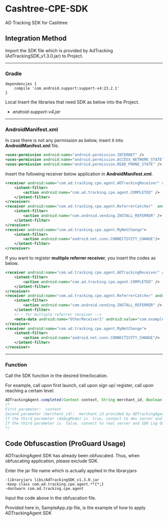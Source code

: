 # Cashtree-CPE-SDK
AD Tracking SDK for Cashtree

## Integration Method
Import the SDK file which is provided by AdTracking (AdTrackingSDK_v1.3.0.jar) to Project.

----

### Gradle
```
dependencies {
    compile 'com.android.support:support-v4:23.2.1'
}
```

Local  Insert the libraries that need SDK as below into the Project.
- *android-support-v4.jar*

----

### AndroidManifest.xml
In case there is not any permission as below, insert it into **AndroidManifest.xml** file.
```xml
<uses-permission android:name="android.permission.INTERNET" />
<uses-permission android:name="android.permission.ACCESS_NETWORK_STATE" />
<uses-permission android:name="android.permission.READ_PHONE_STATE" />
```

Insert the following receiver below application in **AndroidManifest.xml**.
```xml
<receiver android:name="com.ad.tracking.cpe.agent.ADTrackingReceiver" android:exported="true">
    <intent-filter>
        <action android:name="com.ad.tracking.cpe.agent.COMPLETED" />
    </intent-filter>
</receiver>
<receiver android:name="com.ad.tracking.cpe.agent.ReferrerCatcher"  android:enabled="true" android:exported="true" >
    <intent-filter>
        <action android:name="com.android.vending.INSTALL_REFERRER" />
    </intent-filter>
</receiver>
<receiver android:name="com.ad.tracking.cpe.agent.MyNetChange">  
    <intent-filter>  
        <action android:name="android.net.conn.CONNECTIVITY_CHANGE"/>  
    </intent-filter>  
</receiver> 
```

If you want to register **multiple referrer receiver**, you insert the codes as below.
```xml
<receiver android:name="com.ad.tracking.cpe.agent.ADTrackingReceiver" android:exported="true">
    <intent-filter>
        <action android:name="com.ad.tracking.cpe.agent.COMPLETED" />
    </intent-filter>
</receiver>
<receiver android:name="com.ad.tracking.cpe.agent.ReferrerCatcher" android:enabled="true" android:exported="true" >
    <intent-filter>
        <action android:name="com.android.vending.INSTALL_REFERRER" />
    </intent-filter>
    <!-- for multiple referrer receiver -->
    <meta-data android:name="OtherReceiver1" android:value="com.example.ad_tracking_sample.SampleReferrerReceiver"/>
</receiver>
<receiver android:name="com.ad.tracking.cpe.agent.MyNetChange">
    <intent-filter>  
        <action android:name="android.net.conn.CONNECTIVITY_CHANGE"/>  
    </intent-filter>  
</receiver>
```

----

### Function
Call the SDK function in the desired time/location.

For example, call upon first launch, call upon sign up/ register, call upon reaching a certain level.
```java
ADTrackingAgent.completed(Context context, String merchant_id, Boolean debugMode);
/*
First parameter:  context 
Second parameter (merchant_id):  merchant_id provided by ADTrackingAgent
If the third parameter (debugMode) is  true, connect to dev server and SDK Log Output.
If the third parameter is  false, connect to real server and SDK Log Output is not necessary.
*/
```

## Code Obfuscastion (ProGuard Usage)
ADTrackingAgent SDK has already been obfuscated.
Thus, when obfuscating application, please exclude SDK.

Enter the jar file name which is actually applied in the libraryjars
```
-libraryjars libs/AdTrackingSDK_v1.3.0.jar
-keep class com.ad.tracking.cpe.agent.**{*;}
-dontwarn com.ad.tracking.cpe.agent
```

Input the code above in the obfuscation file. 

Provided here in, SampleApp.zip file, is the example of how to apply ADTrackingAgent SDK
